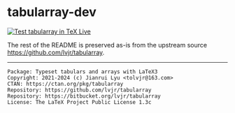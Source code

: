 # tabularray-dev

[![Test tabularray in TeX Live](https://github.com/muzimuzhi/tabularray-dev/actions/workflows/texlive.yml/badge.svg)](https://github.com/muzimuzhi/tabularray-dev/actions/workflows/texlive.yml)

The rest of the README is preserved as-is from the upstream source https://github.com/lvjr/tabularray.

------

```
Package: Typeset tabulars and arrays with LaTeX3
Copyright: 2021-2024 (c) Jianrui Lyu <tolvjr@163.com>
CTAN: https://ctan.org/pkg/tabularray
Repository: https://github.com/lvjr/tabularray
Repository: https://bitbucket.org/lvjr/tabularray
License: The LaTeX Project Public License 1.3c
```